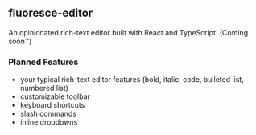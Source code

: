 ## fluoresce-editor

An opinionated rich-text editor built with React and TypeScript. (Coming soon™️)

### Planned Features

- your typical rich-text editor features (bold, italic, code, bulleted list, numbered list)
- customizable toolbar
- keyboard shortcuts
- slash commands
- inline dropdowns
